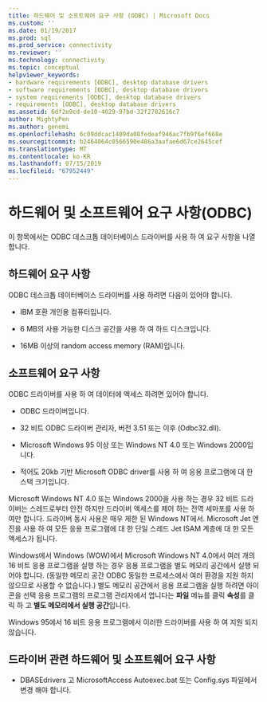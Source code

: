 ```yaml
---
title: 하드웨어 및 소프트웨어 요구 사항 (ODBC) | Microsoft Docs
ms.custom: ''
ms.date: 01/19/2017
ms.prod: sql
ms.prod_service: connectivity
ms.reviewer: ''
ms.technology: connectivity
ms.topic: conceptual
helpviewer_keywords:
- hardware requirements [ODBC], desktop database drivers
- software requirements [ODBC], desktop database drivers
- system requirements [ODBC], desktop database drivers
- requirements [ODBC], desktop database drivers
ms.assetid: 6df2e9cd-de10-4629-97bd-32f2782616c7
author: MightyPen
ms.author: genemi
ms.openlocfilehash: 6c09ddcac1409da08fedeaf946ac7fb9f6ef668e
ms.sourcegitcommit: b2464064c0566590e486a3aafae6d67ce2645cef
ms.translationtype: MT
ms.contentlocale: ko-KR
ms.lasthandoff: 07/15/2019
ms.locfileid: "67952449"
---
```

# <a name="hardware-and-software-requirements-odbc"></a>하드웨어 및 소프트웨어 요구 사항(ODBC)
이 항목에서는 ODBC 데스크톱 데이터베이스 드라이버를 사용 하 여 요구 사항을 나열 합니다.  
  
## <a name="hardware-requirements"></a>하드웨어 요구 사항  
 ODBC 데스크톱 데이터베이스 드라이버를 사용 하려면 다음이 있어야 합니다.  
  
-   IBM 호환 개인용 컴퓨터입니다.  
  
-   6 MB의 사용 가능한 디스크 공간을 사용 하 여 하드 디스크입니다.  
  
-   16MB 이상의 random access memory (RAM)입니다.  
  
## <a name="software-requirements"></a>소프트웨어 요구 사항  
 ODBC 드라이버를 사용 하 여 데이터에 액세스 하려면 있어야 합니다.  
  
-   ODBC 드라이버입니다.  
  
-   32 비트 ODBC 드라이버 관리자, 버전 3.51 또는 이후 (Odbc32.dll).  
  
-   Microsoft Windows 95 이상 또는 Windows NT 4.0 또는 Windows 2000입니다.  
  
-   적어도 20kb 기반 Microsoft ODBC driver를 사용 하 여 응용 프로그램에 대 한 스택 크기입니다.  
  
 Microsoft Windows NT 4.0 또는 Windows 2000을 사용 하는 경우 32 비트 드라이버는 스레드로부터 안전 하지만 드라이버 액세스를 제어 하는 전역 세마포를 사용 하 여만 합니다. 드라이버 동시 사용은 매우 제한 된 Windows NT에서. Microsoft Jet 엔진을 사용 하 여 모든 응용 프로그램에 대 한 단일 스레드 Jet ISAM 계층에 대 한 모든 액세스가 됩니다.  
  
 Windows에서 Windows (WOW)에서 Microsoft Windows NT 4.0에서 여러 개의 16 비트 응용 프로그램을 실행 하는 경우 응용 프로그램을 별도 메모리 공간에서 실행 되어야 합니다. (동일한 메모리 공간 ODBC 동일한 프로세스에서 여러 환경을 지원 하지 않으므로 사용할 수 없습니다.) 별도 메모리 공간에서 응용 프로그램을 실행 하려면 아이콘을 선택 응용 프로그램의 프로그램 관리자에서 엽니다는 **파일** 메뉴를 클릭 **속성**를 클릭 하 고 **별도 메모리에서 실행 공간**입니다.  
  
 Windows 95에서 16 비트 응용 프로그램에서 이러한 드라이버를 사용 하 여 지원 되지 않습니다.  
  
## <a name="driver-specific-hardware-and-software-requirements"></a>드라이버 관련 하드웨어 및 소프트웨어 요구 사항  
  
-   DBASEdrivers 고 MicrosoftAccess Autoexec.bat 또는 Config.sys 파일에서 변경 해야 합니다.
